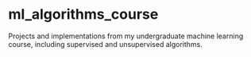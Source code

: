 # ml_algorithms_course
Projects and implementations from my undergraduate machine learning course, including supervised and unsupervised algorithms.
